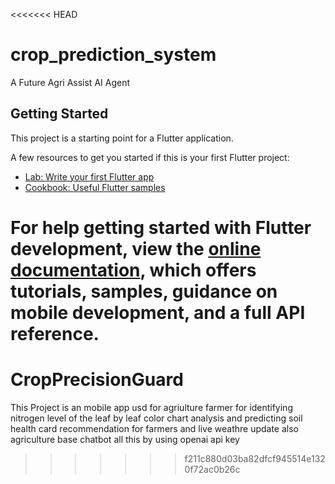 <<<<<<< HEAD
# crop_prediction_system

A Future Agri Assist AI Agent

## Getting Started

This project is a starting point for a Flutter application.

A few resources to get you started if this is your first Flutter project:

- [Lab: Write your first Flutter app](https://docs.flutter.dev/get-started/codelab)
- [Cookbook: Useful Flutter samples](https://docs.flutter.dev/cookbook)

For help getting started with Flutter development, view the
[online documentation](https://docs.flutter.dev/), which offers tutorials,
samples, guidance on mobile development, and a full API reference.
=======
# CropPrecisionGuard
This Project is an mobile app usd for agriulture farmer for identifying nitrogen level of the leaf by leaf color chart analysis and predicting soil health card recommendation for farmers and live weathre update also agriculture base chatbot all this by using openai api key 
>>>>>>> f211c880d03ba82dfcf945514e1320f72ac0b26c
